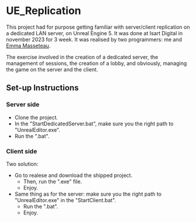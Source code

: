 # UE_Replication

This project had for purpose getting familiar with server/client replication on a dedicated LAN server, on Unreal Engine 5.
It was done at Isart Digital in november 2023 for 3 week.
It was realised by two programmers: me and [Emma Masseteau](https://github.com/Elmea).

The exercise involved in the creation of a dedicated server, the management of sessions, the creation of a lobby, and obviously, managing the game on the server and the client.

## Set-up Instructions

### Server side
* Clone the project.
* In the "StartDedicatedServer.bat", make sure you the right path to "UnrealEditor.exe".
* Run the ".bat".


### Client side
Two solution:
* Go to realese and download the shipped project.
  * Then, run the ".exe" file.
  *  Enjoy.
* Same thing as for the server: make sure you the right path to "UnrealEditor.exe" in the "StartClient.bat".
  * Run the ".bat".
  * Enjoy.

